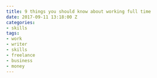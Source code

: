 ```yaml
---
title: 9 things you should know about working full time
date: 2017-09-11 13:18:00 Z
categories:
- skills
tags:
- work
- writer
- skills
- freelance
- business
- money
---
```


